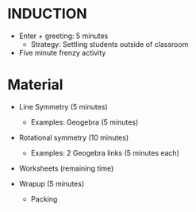 # INDUCTION 
* Enter + greeting: 5 minutes
	* Strategy: Settling students outside of classroom
* Five minute frenzy activity

# Material
* Line Symmetry (5 minutes)
	* Examples: Geogebra (5 minutes)

* Rotational symmetry (10 minutes)
	* Examples: 2 Geogebra links (5 minutes each)

* Worksheets (remaining time)

* Wrapup (5 minutes)
	* Packing